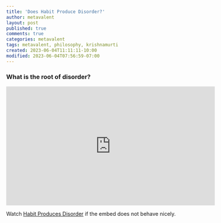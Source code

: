 ```yaml
---
title: 'Does Habit Produce Disorder?'
author: metavalent
layout: post
published: true
comments: true
categories: metavalent
tags: metavalent, philosophy, krishnamurti
created: 2023-06-04T11:11:11-10:00
modified: 2023-06-04T07:56:59-07:00
---
```


### What is the root of disorder?

<iframe id="ytplayer" type="text/html" width="560" height="320"
  src="https://www.youtube.com/dgY?autoplay=1"
  frameborder="0"></iframe>

Watch [Habit Produces Disorder](https://youtu.be/p-rQ8UmnpgY) if the embed does not behave nicely.

